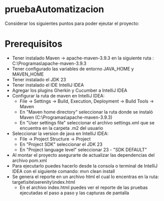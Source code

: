 # pruebaAutomatizacion

Considerar los siguientes puntos para poder ejeutar el proyecto:
# Prerequisitos
 * Tener instalado Maven -> apache-maven-3.9.3 en la siguiente ruta :
   C:\Programas\apache-maven-3.9.3
 * Tener configurado las variables de entorno JAVA_HOME y MAVEN_HOME
 * Tener instalado el JDK 23
 * Tener instalado el IDE IntelliJ IDEA
 * Agregar los plugins Gherkin y Cucumber a IntelliJ IDEA
 * Configurar la ruta de maven en IntelliJ IDEA:
   - File -> Settings -> Build, Execution, Deployment -> Build Tools -> Maven
   - En "Maven home directory" seleccionar la ruta donde se instaló Maven (C:\Programas\apache-maven-3.9.3)
   - En "User settings file" seleccionar el archivo settings.xml que se encuentra en la carpeta .m2 del usuario
 * Seleccionar la version de java en IntelliJ IDEA:
   - File -> Project Structure -> Project
   - En "Project SDK" seleccionar el JDK 23
   - En "Project language level" seleccionar 23 - "SDK DEFAULT"
 * Al montar el proyecto asegurarte de actualizar las dependencias del archivo pom.xml
 * Para ejecutarlo puedes hacerlo desde la consola o terminal de IntelliJ IDEA con el siguiente comando:
   mvn clean install
 * Se genera el reporte en un archivo html el cual lo encentras en la ruta:
   target\site\serenity\index.html
   - En el archivo index.html puedes ver el reporte de las pruebas ejecutadas el paso a paso y las capturas de pantalla